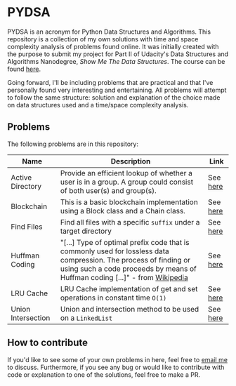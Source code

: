 # PYDSA

PYDSA is an acronym for Python Data Structures and Algorithms. This repository is a collection of my own solutions with time and space complexity analysis of problems found online. It was initially created with the purpose to submit my project for Part II of Udacity's Data Structures and Algorithms Nanodegree, *Show Me The Data Structures*. The course can be found [here](https://www.udacity.com/course/data-structures-and-algorithms-nanodegree--nd256).

Going forward, I'll be including problems that are practical and that I've personally found very interesting and entertaining. All problems will attempt to follow the same structure: solution and explanation of the choice made on data structures used and a time/space complexity analysis.

## Problems

The following problems are in this repository:

Name|Description|Link
---|---|---
Active Directory|Provide an efficient lookup of whether a user is in a group. A group could consist of both user(s) and group(s).|See [here](https://github.com/adriaanbd/pydsa/tree/master/active_directory)|
Blockchain|This is a basic blockchain implementation using a Block class and a Chain class.|See [here](https://github.com/adriaanbd/pydsa/tree/master/blockchain)
Find Files|Find all files with a specific `suffix` under a target directory|See [here](https://github.com/adriaanbd/pydsa/tree/master/find_files)
Huffman Coding|"[...] Type of optimal prefix code that is commonly used for lossless data compression. The process of finding or using such a code proceeds by means of Huffman coding [...]" - from [Wikipedia](https://en.wikipedia.org/wiki/Huffman_coding)|See [here](https://github.com/adriaanbd/pydsa/tree/master/huffman_coding)
LRU Cache|LRU Cache implementation of get and set operations in constant time `O(1)`|See [here](https://github.com/adriaanbd/pydsa/tree/master/lru_cache)
Union Intersection|Union and intersection method to be used on a `LinkedList`|See [here](https://github.com/adriaanbd/pydsa/tree/master/union_intersection)

## How to contribute

If you'd like to see some of your own problems in here, feel free to [email me](mailto:adriaanbd@gmail.com) to discuss. Furthermore, if you see any bug or would like to contribute with code or explanation to one of the solutions, feel free to make a PR.
